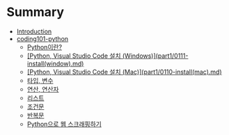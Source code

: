 # Summary

* [Introduction](README.md)
* [coding101-python](part1/README.md)
  * [Python이란?](part1/0101-intro-to-python.md)
  * [\[Python, Visual Studio Code 설치 \(Windows\)\]\(part1/0111-install\(window\).md\)](part1/python-visual-studio-code-c124-ce58-windows-part1-0111-install-window-md.md)
  * [\[Python, Visual Studio Code 설치 \(Mac\)\]\(part1/0110-install\(mac\).md\)](part1/python-visual-studio-code-c124-ce58-mac-part1-0110-install-mac-md.md)
  * [타입, 변수](part1/0103-python-type-variables.md)
  * [연산, 연산자](part1/0104-operators.md)
  * [리스트](part1/0105-list.md)
  * [조건문](part1/0107-conditionals.md)
  * [반복문](part1/0108-iterations.md)
  * [Python으로 웹 스크래핑하기](part1/0109-web-scraping-with-python.md)

